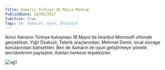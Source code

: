 ```yaml
---
Title: Xamarin Türkiye 18 Mayıs Meetup
PublishDate: 18/05/2017
IsActive: True
Tags: C#, Xamarin, Oyun, Etkinlik
---
```


İkinci Xamarin Türkiye buluşması 18 Mayıs'da İstanbul Microsoft ofisinde gerçekleşti. Yiğit Özaksüt, Telerik araçlarından. Mehmet Demir, local storage konularından bahsettiler. Ben de Xamarin ile oyun geliştirmeye yönelik tecrübelerimi paylaştım.  Katılan herkese teşekkürler.

![xg1](media/Xamarin%20T%C3%BCrkiye%2018%20May%C4%B1s%20Meetup/xg1.jpeg)